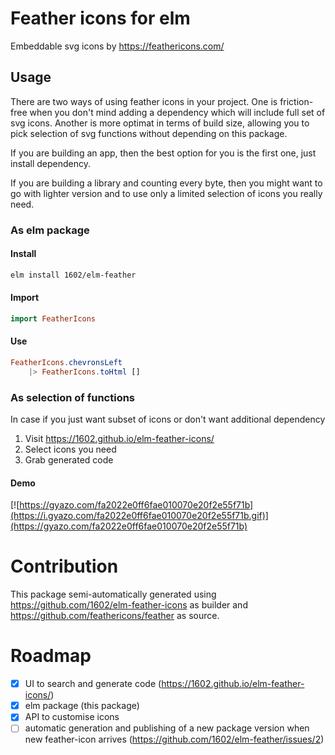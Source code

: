 # Feather icons for elm

Embeddable svg icons by https://feathericons.com/

## Usage

There are two ways of using feather icons in your project. One is friction-free when you don't mind adding a dependency which will include full set of svg icons. Another is more optimat in terms of build size, allowing you to pick selection of svg functions without depending on this package.

If you are building an app, then the best option for you is the first one, just install dependency.

If you are building a library and counting every byte, then you might want to go with lighter version and to use only a limited selection of icons you really need.

### As elm package

#### Install

```sh
elm install 1602/elm-feather
```

#### Import

```elm
import FeatherIcons
```

#### Use

```elm
FeatherIcons.chevronsLeft
    |> FeatherIcons.toHtml []
```

### As selection of functions

In case if you just want subset of icons or don't want additional dependency

1. Visit https://1602.github.io/elm-feather-icons/
2. Select icons you need
3. Grab generated code

#### Demo

[![https://gyazo.com/fa2022e0ff6fae010070e20f2e55f71b](https://i.gyazo.com/fa2022e0ff6fae010070e20f2e55f71b.gif)](https://gyazo.com/fa2022e0ff6fae010070e20f2e55f71b)

# Contribution

This package semi-automatically generated using https://github.com/1602/elm-feather-icons as builder and https://github.com/feathericons/feather as source.

# Roadmap

- [x] UI to search and generate code (https://1602.github.io/elm-feather-icons/)
- [x] elm package (this package)
- [x] API to customise icons
- [ ] automatic generation and publishing of a new package version when new feather-icon arrives (https://github.com/1602/elm-feather/issues/2)
